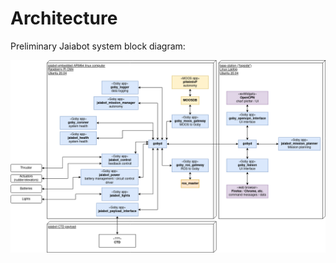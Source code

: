 # Architecture

Preliminary Jaiabot system block diagram:

![Architecture](../figures/jaiabot-software.png)
